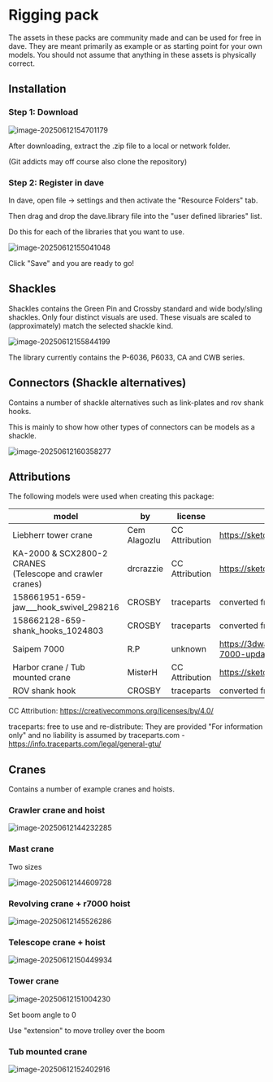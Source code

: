 





# Rigging pack

The assets in these packs are community made and can be used for free in dave. They are meant primarily as example or as starting point for your own models. You should not assume that anything in these assets is physically correct.

## Installation

### Step 1: Download

![image-20250612154701179](./image-20250612154701179.png)

After downloading, extract the .zip file to a local or network folder.

(Git addicts may off course also clone the repository)

### Step 2: Register in dave

In dave, open file -> settings and then activate the "Resource Folders" tab.

Then drag and drop the dave.library file into the "user defined libraries" list.

Do this for each of the libraries that you want to use.

![image-20250612155041048](./image-20250612155041048.png)

Click "Save" and you are ready to go!



## Shackles

Shackles contains the Green Pin and Crossby standard and wide body/sling shackles. Only four distinct visuals are used. These visuals are scaled to (approximately) match the selected shackle kind.

![image-20250612155844199](./image-20250612155844199.png)

The library currently contains the P-6036, P6033, CA and CWB series.



## Connectors (Shackle alternatives)

Contains a number of shackle alternatives such as link-plates and rov shank hooks.

This is mainly to show how other types of connectors can be models as a shackle.

![image-20250612160358277](./image-20250612160358277.png)

## Attributions

The following models were used when creating this package:

| model                                                        | by           | license        | info / link                        |
| ------------------------------------------------------------ | ------------ | -------------- | ---------------------------------- |
| Liebherr tower crane                                         | Cem Alagozlu | CC Attribution | https://sketchfab.com/cem.alagozlu |
| KA-2000 & SCX2800-2 CRANES<br>(Telescope and crawler cranes) | drcrazzie    | CC Attribution | https://sketchfab.com/drcrazzie    |
| 158661951-659-jaw___hook_swivel_298216                       | CROSBY       | traceparts     | converted from step using occ      |
| 158662128-659-shank_hooks_1024803                            | CROSBY       | traceparts     | converted from step using occ      |
| Saipem 7000				 | R.P		| unknown | https://3dwarehouse.sketchup.com/model/cbed0ddc8103d0f1243aab46e65d48f/Saipem-7000-updated-5-5-09|
| Harbor crane / Tub mounted crane                             | MisterH      | CC Attribution | https://sketchfab.com/TGVMisterH   |
| ROV shank hook                                               | CROSBY       | traceparts     | converted from step using occ      |



CC Attribution: https://creativecommons.org/licenses/by/4.0/

traceparts: free to use and re-distribute: They are provided "For information only" and no liability is assumed by traceparts.com - https://info.traceparts.com/legal/general-gtu/

## Cranes

Contains a number of example cranes and hoists.

### Crawler crane and hoist

![image-20250612144232285](./image-20250612144232285.png)

### Mast crane

Two sizes

![image-20250612144609728](./image-20250612144609728.png)

### Revolving crane + r7000 hoist

![image-20250612145526286](./image-20250612145526286.png)

### Telescope crane + hoist

![image-20250612150449934](./image-20250612150449934.png)

### Tower crane

![image-20250612151004230](./image-20250612151004230.png)

Set boom angle to 0

Use "extension" to move trolley over the boom

### Tub mounted crane

![image-20250612152402916](./image-20250612152402916.png)